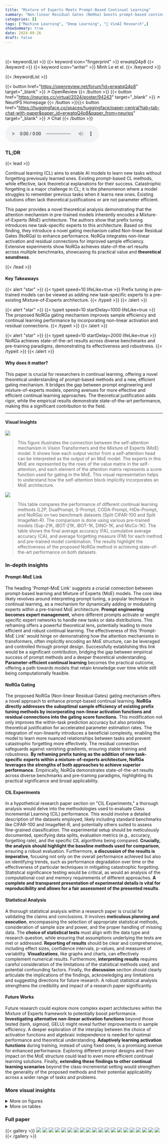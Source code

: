 ```yaml
---
title: "Mixture of Experts Meets Prompt-Based Continual Learning"
summary: "Non-linear Residual Gates (NoRGa) boosts prompt-based continual learning by theoretically framing prefix tuning as adding new experts to a pre-trained Mixture-of-Experts model, achieving state-of-the-..."
categories: []
tags: ["Machine Learning", "Deep Learning", "🏢 VinAI Research",]
showSummary: true
date: 2024-09-26
draft: false
---
```


<br>

{{< keywordList >}}
{{< keyword icon="fingerprint" >}} erwatqQ4p8 {{< /keyword >}}
{{< keyword icon="writer" >}} Minh Le et el. {{< /keyword >}}
 
{{< /keywordList >}}

{{< button href="https://openreview.net/forum?id=erwatqQ4p8" target="_blank" >}}
↗ OpenReview
{{< /button >}}
{{< button href="https://neurips.cc/virtual/2024/poster/94243" target="_blank" >}}
↗ NeurIPS Homepage
{{< /button >}}{{< button href="https://huggingface.co/spaces/huggingface/paper-central?tab=tab-chat-with-paper&paper_id=erwatqQ4p8&paper_from=neurips" target="_blank" >}}
↗ Chat
{{< /button >}}



<audio controls>
    <source src="https://ai-paper-reviewer.com/erwatqQ4p8/podcast.wav" type="audio/wav">
    Your browser does not support the audio element.
</audio>


### TL;DR


{{< lead >}}

Continual learning (CL) aims to enable AI models to learn new tasks without forgetting previously learned ones.  Existing prompt-based CL methods, while effective, lack theoretical explanations for their success.  Catastrophic forgetting is a major challenge in CL; it is the phenomenon where a model struggles to remember previous tasks when it learns new ones.  Existing solutions often lack theoretical justifications or are not parameter efficient.

This paper provides a novel theoretical analysis demonstrating that the attention mechanism in pre-trained models inherently encodes a Mixture-of-Experts (MoE) architecture.  The authors show that prefix tuning introduces new task-specific experts to this architecture. Based on this finding, they introduce a novel gating mechanism called Non-linear Residual Gates (NoRGa) to enhance performance.  NoRGa integrates non-linear activation and residual connections for improved sample efficiency.  Extensive experiments show NoRGa achieves state-of-the-art results across multiple benchmarks, showcasing its practical value and **theoretical soundness**.

{{< /lead >}}


#### Key Takeaways

{{< alert "star" >}}
{{< typeit speed=10 lifeLike=true >}} Prefix tuning in pre-trained models can be viewed as adding new task-specific experts to a pre-existing Mixture-of-Experts architecture. {{< /typeit >}}
{{< /alert >}}

{{< alert "star" >}}
{{< typeit speed=10 startDelay=1000 lifeLike=true >}} The proposed NoRGa gating mechanism improves sample efficiency and continual learning performance by incorporating non-linear activation and residual connections. {{< /typeit >}}
{{< /alert >}}

{{< alert "star" >}}
{{< typeit speed=10 startDelay=2000 lifeLike=true >}} NoRGa achieves state-of-the-art results across diverse benchmarks and pre-training paradigms, demonstrating its effectiveness and robustness. {{< /typeit >}}
{{< /alert >}}

#### Why does it matter?
This paper is crucial for researchers in continual learning, offering a novel theoretical understanding of prompt-based methods and a new, efficient gating mechanism.  It bridges the gap between prompt engineering and mixture-of-experts models, opening avenues for more effective and efficient continual learning approaches.  The theoretical justification adds rigor, while the empirical results demonstrate state-of-the-art performance, making this a significant contribution to the field.

------
#### Visual Insights



![](https://ai-paper-reviewer.com/erwatqQ4p8/figures_3_1.jpg)

> This figure illustrates the connection between the self-attention mechanism in Vision Transformers and the Mixture of Experts (MoE) model.  It shows how each output vector from a self-attention head can be interpreted as the output of an MoE model. The experts in this MoE are represented by the rows of the value matrix in the self-attention, and each element of the attention matrix represents a score function used for gating in the MoE. This visual representation helps to understand how the self-attention block implicitly incorporates an MoE architecture.





![](https://ai-paper-reviewer.com/erwatqQ4p8/tables_8_1.jpg)

> This table compares the performance of different continual learning methods (L2P, DualPrompt, S-Prompt, CODA-Prompt, HiDe-Prompt, and NoRGa) on two benchmark datasets (Split CIFAR-100 and Split ImageNet-R).  The comparison is done using various pre-trained models (Sup-21K, iBOT-21K, iBOT-1K, DINO-1K, and MoCo-1K). The table shows the final average accuracy (FA), cumulative average accuracy (CA), and average forgetting measure (FM) for each method and pre-trained model combination.  The results highlight the effectiveness of the proposed NoRGa method in achieving state-of-the-art performance on both datasets.





### In-depth insights


#### Prompt-MoE Link
The heading 'Prompt-MoE Link' suggests a crucial connection between prompt-based learning and Mixture of Experts (MoE) models.  The core idea likely revolves around interpreting prompt tuning, a popular technique in continual learning, as a mechanism for dynamically adding or modulating experts within a pre-trained MoE architecture.  **Prompt engineering becomes expert management**, where different prompts activate or weight specific expert networks to handle new tasks or data distributions. This reframing offers a powerful theoretical lens, potentially leading to more efficient and robust continual learning.  The effectiveness of this 'Prompt-MoE Link' would hinge on demonstrating how the attention mechanisms in transformers, often implicitly encoding an MoE structure, can be leveraged and controlled through prompt design.  Successfully establishing this link would be a significant contribution, bridging the gap between empirical success of prompt methods and a deeper theoretical understanding.  **Parameter-efficient continual learning** becomes the practical outcome, offering a path towards models that retain knowledge over time while still being computationally feasible.

#### NoRGa Gating
The proposed NoRGa (Non-linear Residual Gates) gating mechanism offers a novel approach to enhance prompt-based continual learning.  **NoRGa directly addresses the suboptimal sample efficiency of existing prefix tuning methods by incorporating non-linear activation functions and residual connections into the gating score functions.** This modification not only improves the within-task prediction accuracy but also provides theoretical justification for accelerated parameter estimation rates.  The integration of non-linearity introduces a beneficial complexity, enabling the model to learn more nuanced relationships between tasks and prevent catastrophic forgetting more effectively.  The residual connection safeguards against vanishing gradients, ensuring stable training and robustness.  **By reframing prefix tuning as the addition of new task-specific experts within a mixture-of-experts architecture, NoRGa leverages the strengths of both approaches to achieve superior performance.**  Empirically, NoRGa demonstrates state-of-the-art results across diverse benchmarks and pre-training paradigms, highlighting its practical significance and broad applicability.

#### CIL Experiments
In a hypothetical research paper section on "CIL Experiments," a thorough analysis would delve into the methodologies used to evaluate Class Incremental Learning (CIL) performance.  This would involve a detailed description of the datasets employed, likely including standard benchmarks like CIFAR-100 and ImageNet-R, and potentially others suited to assess fine-grained classification.  The experimental setup should be meticulously documented, specifying data splits, evaluation metrics (e.g., accuracy, forgetting rate), and the specific CIL algorithms being compared. **Crucially, the analysis should highlight the baseline methods used for comparison**, ensuring a robust evaluation.  Furthermore, **a discussion of the results is imperative**, focusing not only on the overall performance achieved but also on identifying trends, such as performance degradation over time or the effectiveness of particular techniques in mitigating catastrophic forgetting.  Statistical significance testing would be critical, as would an analysis of the computational cost and memory requirements of different approaches.  **A complete and transparent presentation of experimental details is vital for reproducibility and allows for a fair assessment of the presented results**.

#### Statistical Analysis
A thorough statistical analysis within a research paper is crucial for validating the claims and conclusions. It involves **meticulous planning and execution**, encompassing the selection of appropriate statistical methods, consideration of sample size and power, and the proper handling of missing data.  The **choice of statistical tests** must align with the data type and research question, while ensuring that assumptions underlying the tests are met or addressed.  **Reporting of results** should be clear and comprehensive, including effect sizes, confidence intervals, p-values, and measures of variability.  **Visualizations**, like graphs and charts, can effectively complement numerical results.  Furthermore, **interpreting results** requires careful consideration of the limitations of the statistical methods used, and potential confounding factors.  Finally, the **discussion** section should clearly articulate the implications of the findings, acknowledging any limitations and suggesting directions for future research.  A robust statistical analysis strengthens the credibility and impact of a research paper significantly.

#### Future Works
Future research could explore more complex expert architectures within the Mixture of Experts framework to potentially boost performance.  **Investigating alternative non-linear activation functions** beyond those tested (tanh, sigmoid, GELU) might reveal further improvements in sample efficiency.  A deeper exploration of the interplay between the choice of activation functions and algebraic independence is needed for optimal performance and theoretical understanding.  **Adaptively learning activation functions** during training, instead of using fixed ones, is a promising avenue for enhanced performance.  Exploring different prompt designs and their impact on the MoE structure could lead to even more efficient continual learning solutions.  Finally, **extending these findings to other continual learning scenarios** beyond the class-incremental setting would strengthen the generality of the proposed methods and their potential applicability across a wider range of tasks and problems.


### More visual insights

<details>
<summary>More on figures
</summary>


![](https://ai-paper-reviewer.com/erwatqQ4p8/figures_4_1.jpg)

> The figure illustrates the concept of prefix tuning as introducing new experts to a pre-trained Mixture of Experts (MoE) model.  The left side shows how prefix tuning adds new experts (represented in the value matrix) to the existing experts of the pre-trained model, while the right side details the proposed NoRGa mechanism, highlighting how it enhances the gating function of prefix tuning through non-linear activation and residual connections. NoRGa improves the model's ability to adapt to new tasks and enhance the efficiency of parameter estimations.


![](https://ai-paper-reviewer.com/erwatqQ4p8/figures_30_1.jpg)

> The figure shows two illustrations. The left one illustrates prefix tuning as introducing new experts to pre-trained Mixture of Experts (MoE) models. The right one visualizes the implementation of Non-linear Residual Gates (NoRGa), which integrates non-linear activation and residual connections into the prefix tuning attention matrix. NoRGa is proposed to address the suboptimal sample efficiency of the original prefix tuning by incorporating non-linearity and residual connection.


</details>




<details>
<summary>More on tables
</summary>


![](https://ai-paper-reviewer.com/erwatqQ4p8/tables_9_1.jpg)
> This table presents the final average accuracy (FA) achieved by different continual learning methods on two benchmark datasets: Split CUB-200 (a fine-grained image classification dataset) and 5-Datasets (a dataset combining five different datasets with varying characteristics).  The results are broken down by the pre-trained model used (Sup-21K and iBOT-21K), showing the performance of each method across different data scenarios and pre-training techniques.  This helps in understanding the generalization capabilities of each method across diverse datasets.

![](https://ai-paper-reviewer.com/erwatqQ4p8/tables_9_2.jpg)
> This table presents the ablation study results of using different activation functions (tanh, sigmoid, and GELU) within the NoRGa method. The final average accuracy (FA) metric is used to evaluate the performance on Split CIFAR-100 and Split CUB-200 datasets with both Sup-21k and iBOT-21k pre-trained models.  The results show the impact of the activation function on the model's performance in a continual learning setting.

![](https://ai-paper-reviewer.com/erwatqQ4p8/tables_28_1.jpg)
> This table presents the final average accuracy (FA) achieved by different methods in a task-incremental learning setting.  Task-incremental learning differs from class-incremental learning in that the model knows the task identity at test time.  The table compares the performance of HiDe-Prompt and NoRGa (with different activation functions) on two datasets (Split CIFAR-100 and Split CUB-200), using two different pre-trained models (Sup-21K and iBOT-21K). The results show that NoRGa generally outperforms HiDe-Prompt, achieving higher accuracy across the different datasets and pre-trained models.

![](https://ai-paper-reviewer.com/erwatqQ4p8/tables_28_2.jpg)
> This table shows the final average accuracy (FA) achieved by different continual learning methods on two benchmark datasets: Split CUB-200 (a fine-grained image classification dataset) and 5-Datasets (a dataset designed to test continual learning performance with large inter-task differences).  The results are broken down by the pre-trained model used (Sup-21K and iBOT-21K).  The table helps demonstrate the effectiveness of the NoRGa method compared to other state-of-the-art continual learning approaches, showing that NoRGa maintains higher accuracy and exhibits less catastrophic forgetting across a range of tasks and pre-trained models.  

![](https://ai-paper-reviewer.com/erwatqQ4p8/tables_29_1.jpg)
> This table compares the final average accuracy (FA) of several pre-trained model-based continual learning methods on the Split CIFAR-100 and Split CUB-200 datasets.  The methods compared include ADAM with various parameter-efficient fine-tuning techniques (VPT-D, SSF, Adapter) and RanPAC, a recent state-of-the-art method. The results show that the proposed NoRGa method significantly outperforms all other methods.

![](https://ai-paper-reviewer.com/erwatqQ4p8/tables_29_2.jpg)
> This ablation study analyzes the impact of different activation functions (tanh, sigmoid, GELU) on the NoRGa model's final average accuracy (FA).  The experiment measures the performance on the Split CIFAR-100 and Split CUB-200 datasets using Sup-21K and iBOT-21K pre-trained models to determine the optimal activation function for the NoRGa model.

![](https://ai-paper-reviewer.com/erwatqQ4p8/tables_30_1.jpg)
> This table compares the performance of different continual learning methods (L2P, DualPrompt, S-Prompt, CODA-Prompt, HiDe-Prompt, and NoRGa) on two benchmark datasets (Split CIFAR-100 and Split ImageNet-R).  It shows the final average accuracy (FA), cumulative average accuracy (CA), and average forgetting measure (FM) for each method, using various pre-trained models (Sup-21K, iBOT-21K, iBOT-1K, DINO-1K, and MoCo-1K).  The results demonstrate the relative effectiveness of each method in preventing catastrophic forgetting and maintaining high accuracy across multiple tasks.

</details>




### Full paper

{{< gallery >}}
<img src="https://ai-paper-reviewer.com/erwatqQ4p8/1.png" class="grid-w50 md:grid-w33 xl:grid-w25" />
<img src="https://ai-paper-reviewer.com/erwatqQ4p8/2.png" class="grid-w50 md:grid-w33 xl:grid-w25" />
<img src="https://ai-paper-reviewer.com/erwatqQ4p8/3.png" class="grid-w50 md:grid-w33 xl:grid-w25" />
<img src="https://ai-paper-reviewer.com/erwatqQ4p8/4.png" class="grid-w50 md:grid-w33 xl:grid-w25" />
<img src="https://ai-paper-reviewer.com/erwatqQ4p8/5.png" class="grid-w50 md:grid-w33 xl:grid-w25" />
<img src="https://ai-paper-reviewer.com/erwatqQ4p8/6.png" class="grid-w50 md:grid-w33 xl:grid-w25" />
<img src="https://ai-paper-reviewer.com/erwatqQ4p8/7.png" class="grid-w50 md:grid-w33 xl:grid-w25" />
<img src="https://ai-paper-reviewer.com/erwatqQ4p8/8.png" class="grid-w50 md:grid-w33 xl:grid-w25" />
<img src="https://ai-paper-reviewer.com/erwatqQ4p8/9.png" class="grid-w50 md:grid-w33 xl:grid-w25" />
<img src="https://ai-paper-reviewer.com/erwatqQ4p8/10.png" class="grid-w50 md:grid-w33 xl:grid-w25" />
<img src="https://ai-paper-reviewer.com/erwatqQ4p8/11.png" class="grid-w50 md:grid-w33 xl:grid-w25" />
<img src="https://ai-paper-reviewer.com/erwatqQ4p8/12.png" class="grid-w50 md:grid-w33 xl:grid-w25" />
<img src="https://ai-paper-reviewer.com/erwatqQ4p8/13.png" class="grid-w50 md:grid-w33 xl:grid-w25" />
<img src="https://ai-paper-reviewer.com/erwatqQ4p8/14.png" class="grid-w50 md:grid-w33 xl:grid-w25" />
<img src="https://ai-paper-reviewer.com/erwatqQ4p8/15.png" class="grid-w50 md:grid-w33 xl:grid-w25" />
<img src="https://ai-paper-reviewer.com/erwatqQ4p8/16.png" class="grid-w50 md:grid-w33 xl:grid-w25" />
<img src="https://ai-paper-reviewer.com/erwatqQ4p8/17.png" class="grid-w50 md:grid-w33 xl:grid-w25" />
<img src="https://ai-paper-reviewer.com/erwatqQ4p8/18.png" class="grid-w50 md:grid-w33 xl:grid-w25" />
<img src="https://ai-paper-reviewer.com/erwatqQ4p8/19.png" class="grid-w50 md:grid-w33 xl:grid-w25" />
<img src="https://ai-paper-reviewer.com/erwatqQ4p8/20.png" class="grid-w50 md:grid-w33 xl:grid-w25" />
{{< /gallery >}}